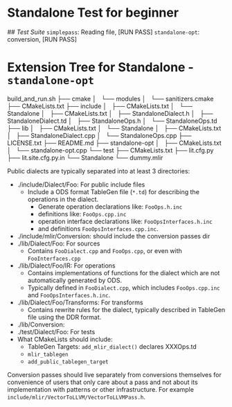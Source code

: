 # Standalone Test for beginner

*## Test Suite*
`simplepass`: Reading file, [RUN PASS]
`standalone-opt`: conversion, [RUN PASS]

# Extension Tree for Standalone - `standalone-opt `

build_and_run.sh
├── cmake
│   └── modules
│       └── sanitizers.cmake
├── CMakeLists.txt
├── include
│   ├── CMakeLists.txt
│   └── Standalone
│       ├── CMakeLists.txt
│       ├── StandaloneDialect.h
│       ├── StandaloneDialect.td
│       ├── StandaloneOps.h
│       └── StandaloneOps.td
├── lib
│   ├── CMakeLists.txt
│   └── Standalone
│       ├── CMakeLists.txt
│       ├── StandaloneDialect.cpp
│       └── StandaloneOps.cpp
├── LICENSE.txt
├── README.md
├── standalone-opt
│   ├── CMakeLists.txt
│   └── standalone-opt.cpp
└── test
    ├── CMakeLists.txt
	    ├── lit.cfg.py
		    ├── lit.site.cfg.py.in
			    └── Standalone
				        └── dummy.mlir

Public dialects are typically separated into at least 3 directories:

- ./include/Dialect/Foo: For public include files
	- Include a ODS format TableGen file (`*.td`) for describing the operations in the dialect. 
		- Generate operation declarations like: `FooOps.h.inc`
		- definitions like: `FooOps.cpp.inc`
		- operation interface declarations like: `FooOpsInterfaces.h.inc` 
		- and definitions `FooOpsInterfaces.cpp.inc`.
- ./include/mlir/Conversion: should include the conversion passes dir
- ./lib/Dialect/Foo: For sources
	- Contains `FooDialect.cpp` and `FooOps.cpp`, or even with `FooInterfaces.cpp`
- ./lib/Dialect/Foo/IR: For operations
	- Contains implementations of functions for the dialect which are not automatically generated by ODS. 
	- Typically defined in `FooDialect.cpp`, which includes `FooOps.cpp.inc` and `FooOpsInterfaces.h.inc`.
- ./lib/Dialect/Foo/Transforms: For transforms
	- Contains rewrite rules for the dialect, typically described in TableGen file using the DDR format.
- ./lib/Conversion: 
- ./test/Dialect/Foo: For tests
- What CMakeLists should include: 
	- TableGen Targets: `add_mlir_dialect()` declares XXXOps.td
	- `mlir_tablegen`
	- `add_public_tablegen_target`

Conversion passes should live separately from conversions themselves for convenience of users that only care about a pass and not about its implementation with patterns or other infrastructure. 
For example `include/mlir/VectorToLLVM/VectorToLLVMPass.h`.
